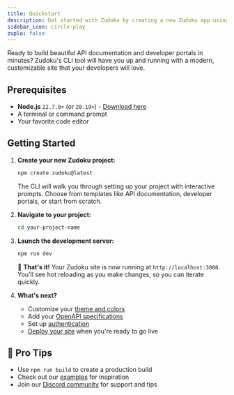 ```yaml
---
title: Quickstart
description: Get started with Zudoku by creating a new Zudoku app using the `create-zudoku` tool.
sidebar_icon: circle-play
zuplo: false
---
```


Ready to build beautiful API documentation and developer portals in minutes? Zudoku's CLI tool will
have you up and running with a modern, customizable site that your developers will love.

## Prerequisites

- **Node.js** `22.7.0+` (or `20.19+`) - [Download here](https://nodejs.org/)
- A terminal or command prompt
- Your favorite code editor

## Getting Started

<Stepper>

1. **Create your new Zudoku project:**

   ```bash
   npm create zudoku@latest
   ```

   The CLI will walk you through setting up your project with interactive prompts. Choose from
   templates like API documentation, developer portals, or start from scratch.

1. **Navigate to your project:**

   ```bash
   cd your-project-name
   ```

1. **Launch the development server:**

   ```bash
   npm run dev
   ```

   🎉 **That's it!** Your Zudoku site is now running at `http://localhost:3000`. You'll see hot
   reloading as you make changes, so you can iterate quickly.

1. **What's next?**
   - Customize your [theme and colors](./customization/colors-theme.mdx)
   - Add your [OpenAPI specifications](./configuration/api-reference.md)
   - Set up [authentication](./configuration/authentication.md)
   - [Deploy your site](./deployment.md) when you're ready to go live

</Stepper>

## 🚀 Pro Tips

- Use `npm run build` to create a production build
- Check out our [examples](https://github.com/zuplo/zudoku/tree/main/examples) for inspiration
- Join our [Discord community](https://discord.gg/zuplo) for support and tips
